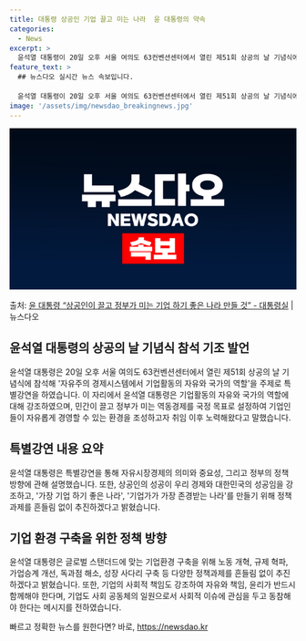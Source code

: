 ```yaml
---
title: 대통령 상공인 기업 끌고 미는 나라  윤 대통령의 약속
categories:
  - News
excerpt: >
  윤석열 대통령이 20일 오후 서울 여의도 63컨벤션센터에서 열린 제51회 상공의 날 기념식에 참석해 자유주의…
feature_text: >
  ## 뉴스다오 실시간 뉴스 속보입니다.

  윤석열 대통령이 20일 오후 서울 여의도 63컨벤션센터에서 열린 제51회 상공의 날 기념식에 참석해 자유주의…
image: '/assets/img/newsdao_breakingnews.jpg'
---
```


![뉴스다오 속보](/assets/img/newsdao_breakingnews.jpg)

<p>출처: <a href="https://newsdao.kr/3393" rel="dofollow">윤 대통령 “상공인이 끌고 정부가 미는 기업 하기 좋은 나라 만들 것” - 대통령실</a> | 뉴스다오</p>

<h2 data-ke-size="size26">윤석열 대통령의 상공의 날 기념식 참석 기조 발언</h2>
<p data-ke-size="size16">윤석열 대통령은 20일 오후 서울 여의도 63컨벤션센터에서 열린 제51회 상공의 날 기념식에 참석해 '자유주의 경제시스템에서 기업활동의 자유와 국가의 역할'을 주제로 특별강연을 하였습니다. 이 자리에서 윤석열 대통령은 기업활동의 자유와 국가의 역할에 대해 강조하였으며, 민간이 끌고 정부가 미는 역동경제를 국정 목표로 설정하여 기업인들이 자유롭게 경영할 수 있는 환경을 조성하고자 취임 이후 노력해왔다고 말했습니다.</p>

<h2 data-ke-size="size26">특별강연 내용 요약</h2>
<p data-ke-size="size16">윤석열 대통령은 특별강연을 통해 자유시장경제의 의미와 중요성, 그리고 정부의 정책 방향에 관해 설명했습니다. 또한, 상공인의 성공이 우리 경제와 대한민국의 성공임을 강조하고, '가장 기업 하기 좋은 나라', '기업가가 가장 존경받는 나라'를 만들기 위해 정책과제를 흔들림 없이 추진하겠다고 밝혔습니다.</p>

<h2 data-ke-size="size26">기업 환경 구축을 위한 정책 방향</h2>
<p data-ke-size="size16">윤석열 대통령은 글로벌 스탠더드에 맞는 기업환경 구축을 위해 노동 개혁, 규제 혁파, 가업승계 개선, 독과점 해소, 성장 사다리 구축 등 다양한 정책과제를 흔들림 없이 추진하겠다고 밝혔습니다. 또한, 기업의 사회적 책임도 강조하여 자유와 책임, 윤리가 반드시 함께해야 한다며, 기업도 사회 공동체의 일원으로서 사회적 이슈에 관심을 두고 동참해야 한다는 메시지를 전하였습니다.</p> 

빠르고 정확한 뉴스를 원한다면? 바로, <a href="https://newsdao.kr" rel="dofollow">https://newsdao.kr</a>


